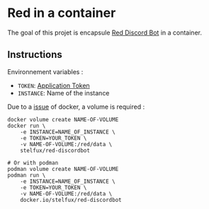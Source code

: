 # Red in a container

The goal of this projet is encapsule [Red Discord Bot](https://github.com/Cog-Creators/Red-DiscordBot) in a container.

## Instructions

Environnement variables :
 * `TOKEN`: [Application Token](https://discord.com/developers/applications)
 * `INSTANCE`: Name of the instance

Due to a [issue](https://github.com/moby/moby/issues/2259) of docker, a volume is required :
```shell
docker volume create NAME-OF-VOLUME
docker run \
	-e INSTANCE=NAME_OF_INSTANCE \
	-e TOKEN=YOUR_TOKEN \
	-v NAME-OF-VOLUME:/red/data \
	stelfux/red-discordbot

# Or with podman
podman volume create NAME-OF-VOLUME
podman run \
	-e INSTANCE=NAME_OF_INSTANCE \
	-e TOKEN=YOUR_TOKEN \
	-v NAME-OF-VOLUME:/red/data \
	docker.io/stelfux/red-discordbot
```
